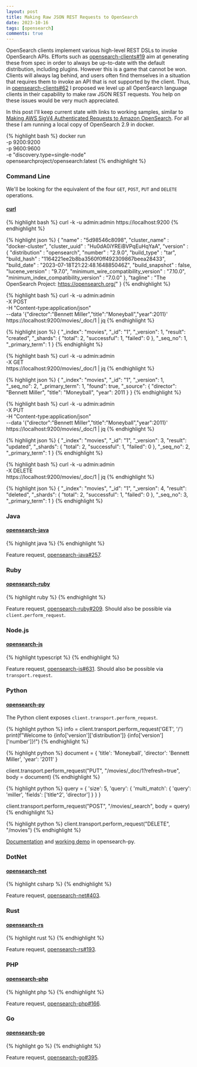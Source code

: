 ```yaml
---
layout: post
title: Making Raw JSON REST Requests to OpenSearch
date: 2023-10-16
tags: [opensearch]
comments: true
---
```

OpenSearch clients implement various high-level REST DSLs to invoke OpenSearch APIs. Efforts such as [opensearch-clients#19](https://github.com/opensearch-project/opensearch-clients/issues/19) aim at generating these from spec in order to always be up-to-date with the default distribution, including plugins. However this is a game that cannot be won. Clients will always lag behind, and users often find themselves in a situation that requires them to invoke an API that is not supported by the client. Thus, in [opensearch-clients#62](https://github.com/opensearch-project/opensearch-clients/issues/62) I proposed we level up all OpenSearch language clients in their capability to make raw JSON REST requests. You help on these issues would be very much appreciated.

In this post I'll keep current state with links to working samples, similar to [Making AWS SigV4 Authenticated Requests to Amazon OpenSearch](/2022/07/11/making-sigv4-authenticated-requests-to-managed-opensearch.html). For all these I am running a local copy of OpenSearch 2.9 in docker.

{% highlight bash %}
docker run \
  -p 9200:9200 \
  -p 9600:9600 \
  -e "discovery.type=single-node" \
  opensearchproject/opensearch:latest
{% endhighlight %}

### Command Line

We'll be looking for the equivalent of the four `GET`, `POST`, `PUT` and `DELETE` operations.

#### [curl](https://curl.se/)

{% highlight bash %}
curl -k -u admin:admin https://localhost:9200
{% endhighlight %}

{% highlight json %}
{
  "name" : "5d98546c8098",
  "cluster_name" : "docker-cluster",
  "cluster_uuid" : "Hu0dA0iYREiBVPqEuHqYaA",
  "version" : {
    "distribution" : "opensearch",
    "number" : "2.9.0",
    "build_type" : "tar",
    "build_hash" : "1164221ee2b8ba3560f0ff492309867beea28433",
    "build_date" : "2023-07-18T21:22:48.164885046Z",
    "build_snapshot" : false,
    "lucene_version" : "9.7.0",
    "minimum_wire_compatibility_version" : "7.10.0",
    "minimum_index_compatibility_version" : "7.0.0"
  },
  "tagline" : "The OpenSearch Project: https://opensearch.org/"
}
{% endhighlight %}

{% highlight bash %}
curl -k -u admin:admin \
  -X POST \
  -H "Content-type:application/json" \
  --data '{"director":"Bennett Miller","title":"Moneyball","year":2011}' \
  https://localhost:9200/movies/_doc/1 | jq
{% endhighlight %}

{% highlight json %}
{
  "_index": "movies",
  "_id": "1",
  "_version": 1,
  "result": "created",
  "_shards": {
    "total": 2,
    "successful": 1,
    "failed": 0
  },
  "_seq_no": 1,
  "_primary_term": 1
}
{% endhighlight %}

{% highlight bash %}
curl -k -u admin:admin \
  -X GET \
  https://localhost:9200/movies/_doc/1 | jq
{% endhighlight %}

{% highlight json %}
{
  "_index": "movies",
  "_id": "1",
  "_version": 1,
  "_seq_no": 2,
  "_primary_term": 1,
  "found": true,
  "_source": {
    "director": "Bennett Miller",
    "title": "Moneyball",
    "year": 2011
  }
}
{% endhighlight %}

{% highlight bash %}
curl -k -u admin:admin \
  -X PUT \
  -H "Content-type:application/json" \
  --data '{"director":"Bennett Miller","title":"Moneyball","year":2011}' \
  https://localhost:9200/movies/_doc/1 | jq
{% endhighlight %}

{% highlight json %}
{
  "_index": "movies",
  "_id": "1",
  "_version": 3,
  "result": "updated",
  "_shards": {
    "total": 2,
    "successful": 1,
    "failed": 0
  },
  "_seq_no": 2,
  "_primary_term": 1
}
{% endhighlight %}

{% highlight bash %}
curl -k -u admin:admin \
  -X DELETE \
  https://localhost:9200/movies/_doc/1 | jq
{% endhighlight %}

{% highlight json %}
{
  "_index": "movies",
  "_id": "1",
  "_version": 4,
  "result": "deleted",
  "_shards": {
    "total": 2,
    "successful": 1,
    "failed": 0
  },
  "_seq_no": 3,
  "_primary_term": 1
}
{% endhighlight %}

### Java

#### [opensearch-java](https://github.com/opensearch-project/opensearch-java)

{% highlight java %}
{% endhighlight %}

Feature request, [opensearch-java#257](https://github.com/opensearch-project/opensearch-java/issues/257).

### Ruby

#### [opensearch-ruby](https://github.com/opensearch-project/opensearch-ruby)

{% highlight ruby %}
{% endhighlight %}

Feature request, [opensearch-ruby#209](https://github.com/opensearch-project/opensearch-ruby/issues/209). Should also be possible via `client.perform_request`.

### Node.js

#### [opensearch-js](https://github.com/opensearch-project/opensearch-js)

{% highlight typescript %}
{% endhighlight %}

Feature request, [opensearch-js#631](https://github.com/opensearch-project/opensearch-js/issues/631). Should also be possible via `transport.request`.

### Python

#### [opensearch-py](https://github.com/opensearch-project/opensearch-py)

The Python client exposes `client.transport.perform_request`.

{% highlight python %}
info = client.transport.perform_request('GET', '/')
print(f"Welcome to {info['version']['distribution']} {info['version']['number']}!")
{% endhighlight %}

{% highlight python %}
document = {
  'title': 'Moneyball',
  'director': 'Bennett Miller',
  'year': '2011'
}

client.transport.perform_request("PUT", "/movies/_doc/1?refresh=true", body = document)
{% endhighlight %}

{% highlight python %}
query = {
  'size': 5,
  'query': {
    'multi_match': {
      'query': 'miller',
      'fields': ['title^2', 'director']
    }
  }
}

client.transport.perform_request("POST", "/movies/_search", body = query)
{% endhighlight %}

{% highlight python %}
client.transport.perform_request("DELETE", "/movies")
{% endhighlight %}

[Documentation](https://github.com/dblock/opensearch-py/blob/doc-making-raw-json-requests/guides/json.md) and [working demo](https://github.com/dblock/opensearch-py/tree/doc-making-raw-json-requests/samples/json) in opensearch-py.

### DotNet

#### [opensearch-net](https://github.com/opensearch-project/opensearch-net)

{% highlight csharp %}
{% endhighlight %}

Feature request, [opensearch-net#403](https://github.com/opensearch-project/opensearch-net/issues/403).

### Rust

#### [opensearch-rs](https://docs.rs/opensearch/latest/opensearch/)

{% highlight rust %}
{% endhighlight %}

Feature request, [opensearch-rs#193](https://github.com/opensearch-project/opensearch-rs/issues/193).

### PHP

#### [opensearch-php](https://github.com/opensearch-project/opensearch-php)

{% highlight php %}
{% endhighlight %}

Feature request, [opensearch-php#166](https://github.com/opensearch-project/opensearch-php/issues/166).

### Go

#### [opensearch-go](https://github.com/opensearch-project/opensearch-go)

{% highlight go %}
{% endhighlight %}

Feature request, [opensearch-go#395](https://github.com/opensearch-project/opensearch-go/issues/395).